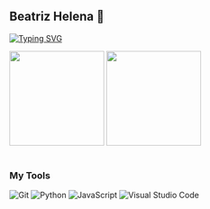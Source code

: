 ## Beatriz Helena :white_flower:

<!---
beahelena/beahelena is a ✨ special ✨ repository because its `README.md` (this file) appears on your GitHub profile.
You can click the Preview link to take a look at your changes.
--->
[![Typing SVG](https://readme-typing-svg.herokuapp.com/?color=ff91a4&size=35&center=true&vCenter=true&width=1000&lines=HELLO,+My+name+is+Beatriz+Helena;I'm+20+years+old;I'm+from+Brazil;I'm+a+Information+Systems+student;Be+Welcome!+:%29)](https://git.io/typing-svg)

<div style="display: block">
  <img style="height: 12em" src="https://github-readme-stats.vercel.app/api?username=beahelena&show_icons=true&theme=dark&count_private=true"/>
  <img style="height: 12em" src="https://github-readme-stats.vercel.app/api/top-langs/?username=beahelena&layout=compact&langs_count=7&theme=dark"/>
</div><br/>

### My Tools
![Git](https://img.shields.io/badge/git-%23F05033.svg?style=for-the-badge&logo=git&logoColor=white)
![Python](https://img.shields.io/badge/Python-000?style=for-the-badge&logo=python)
![JavaScript](https://img.shields.io/badge/JavaScript-000?style=for-the-badge&logo=javascript)
![Visual Studio Code](https://img.shields.io/badge/Visual%20Studio%20Code-0078d7.svg?style=for-the-badge&logo=visual-studio-code&logoColor=white)
